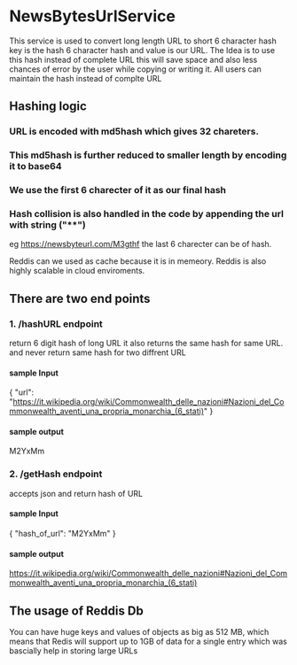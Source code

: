 # NewsBytesUrlService
This service is used to convert long length URL to short 6 character hash
key is the hash 6 character hash and value is our URL.
The Idea is to use this hash instead of complete URL this will save space and also less chances of error by the user while copying or writing  it.
All users can maintain the hash instead of complte URL

## Hashing logic
### URL is encoded with md5hash which gives 32 chareters.
### This md5hash is further reduced to smaller length by encoding it to base64
### We use the first 6 charecter of it as our final hash
### Hash collision is also handled in the code by appending the url with string ("**")

eg https://newsbyteurl.com/M3gthf
the last 6 charecter can be of hash.

Reddis can we used as cache because it is in memeory. Reddis is also highly scalable in cloud enviroments. 


## There are two end points

### 1. /hashURL endpoint
return 6 digit hash of long URL
it also returns the same hash for same URL.
and never return same hash for two diffrent URL


#### sample Input
{
   "url": "https://it.wikipedia.org/wiki/Commonwealth_delle_nazioni#Nazioni_del_Commonwealth_aventi_una_propria_monarchia_(6_stati)"
}
#### sample output
M2YxMm


### 2. /getHash  endpoint
accepts json and return hash of URL


#### sample Input
{
   "hash_of_url": "M2YxMm"
}
#### sample output
https://it.wikipedia.org/wiki/Commonwealth_delle_nazioni#Nazioni_del_Commonwealth_aventi_una_propria_monarchia_(6_stati)


## The usage of Reddis Db 
You can have huge keys and values of objects as big as 512 MB, which means that Redis will support up to 1GB of data for a single entry 
which was  bascially help in storing large URLs
